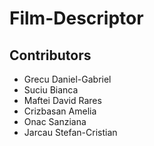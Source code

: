 # Film-Descriptor

## Contributors

- Grecu Daniel-Gabriel
- Suciu Bianca
- Maftei David Rares
- Crizbasan Amelia
- Onac Sanziana
- Jarcau Stefan-Cristian
